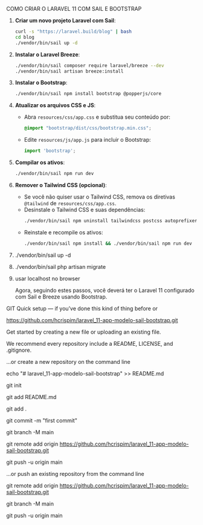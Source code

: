 COMO CRIAR O LARAVEL 11 COM SAIL E BOOTSTRAP

1. **Criar um novo projeto Laravel com Sail**:
   ```bash
   curl -s "https://laravel.build/blog" | bash
   cd blog
   ./vendor/bin/sail up -d
   ```

2. **Instalar o Laravel Breeze**:
   ```bash
   ./vendor/bin/sail composer require laravel/breeze --dev
   ./vendor/bin/sail artisan breeze:install
   ```

3. **Instalar o Bootstrap**:
   ```bash
   ./vendor/bin/sail npm install bootstrap @popperjs/core
   ```

4. **Atualizar os arquivos CSS e JS**:
    - Abra `resources/css/app.css` e substitua seu conteúdo por:
      ```css
      @import "bootstrap/dist/css/bootstrap.min.css";
      ```
    - Edite `resources/js/app.js` para incluir o Bootstrap:
      ```javascript
      import 'bootstrap';
      ```

5. **Compilar os ativos**:
   ```bash
   ./vendor/bin/sail npm run dev
   ```

6. **Remover o Tailwind CSS (opcional)**:
    - Se você não quiser usar o Tailwind CSS, remova os diretivas `@tailwind` de `resources/css/app.css`.
    - Desinstale o Tailwind CSS e suas dependências:
      ```bash
      ./vendor/bin/sail npm uninstall tailwindcss postcss autoprefixer
      ```
    - Reinstale e recompile os ativos:
      ```bash
      ./vendor/bin/sail npm install && ./vendor/bin/sail npm run dev
      ```
7. ./vendor/bin/sail up -d

8. ./vendor/bin/sail php artisan migrate

9. usar localhost no browser

   Agora, seguindo estes passos, você deverá ter o Laravel 11 configurado com Sail e Breeze
   usando Bootstrap.

GIT
Quick setup — if you’ve done this kind of thing before or

https://github.com/hcrispim/laravel_11-app-modelo-sail-bootstrap.git

Get started by creating a new file or uploading an existing file. 

We recommend every repository include a README, LICENSE, and .gitignore.

…or create a new repository on the command line

echo "# laravel_11-app-modelo-sail-bootstrap" >> README.md

git init

git add README.md

git add .

git commit -m "first commit"

git branch -M main

git remote add origin https://github.com/hcrispim/laravel_11-app-modelo-sail-bootstrap.git

git push -u origin main

…or push an existing repository from the command line

git remote add origin https://github.com/hcrispim/laravel_11-app-modelo-sail-bootstrap.git

git branch -M main

git push -u origin main
